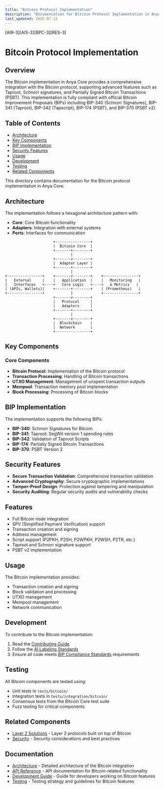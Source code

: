 ```yaml
---
title: "Bitcoin Protocol Implementation"
description: "Documentation for Bitcoin Protocol Implementation in Anya Core"
last_updated: 2025-07-12
---
```

[AIR-3][AIS-3][BPC-3][RES-3]

# Bitcoin Protocol Implementation

## Overview

The Bitcoin implementation in Anya Core provides a comprehensive integration with the Bitcoin protocol, supporting advanced features such as Taproot, Schnorr signatures, and Partially Signed Bitcoin Transactions (PSBT). This implementation is fully compliant with official Bitcoin Improvement Proposals (BIPs) including BIP-340 (Schnorr Signatures), BIP-341 (Taproot), BIP-342 (Tapscript), BIP-174 (PSBT), and BIP-370 (PSBT v2).

## Table of Contents

- [Architecture](#architecture)
- [Key Components](#key-components)
- [BIP Implementation](#bip-implementation)
- [Security Features](#security-features)
- [Usage](#usage)
- [Development](#development)
- [Testing](#testing)
- [Related Components](#related-components)

This directory contains documentation for the Bitcoin protocol implementation in Anya Core.

## Architecture

The implementation follows a hexagonal architecture pattern with:

- **Core**: Core Bitcoin functionality
- **Adapters**: Integration with external systems
- **Ports**: Interfaces for communication

```
                      +----------------+
                      |  Bitcoin Core  |
                      +-------+--------+
                              |
                      +-------v--------+
                      |  Adapter Layer |
                      +-------+--------+
                              |
+----------------+    +-------v--------+    +----------------+
|   External     |    |   Application  |    |   Monitoring   |
|   Interfaces   <----+   Core Logic   +---->   & Metrics   |
| (APIs, Wallets)|    +-------+--------+    | (Prometheus)   |
+----------------+            |             +----------------+
                      +-------v--------+
                      |   Protocol     |
                      |   Adapters     |
                      +-------+--------+
                              |
                      +-------v--------+
                      |  Blockchain    |
                      |  Network       |
                      +----------------+
```

## Key Components

### Core Components

- **Bitcoin Protocol**: Implementation of the Bitcoin protocol
- **Transaction Processing**: Handling of Bitcoin transactions
- **UTXO Management**: Management of unspent transaction outputs
- **Mempool**: Transaction memory pool implementation
- **Block Processing**: Processing of Bitcoin blocks

## BIP Implementation

The implementation supports the following BIPs:

- **BIP-340**: Schnorr Signatures for Bitcoin
- **BIP-341**: Taproot: SegWit version 1 spending rules
- **BIP-342**: Validation of Taproot Scripts
- **BIP-174**: Partially Signed Bitcoin Transactions
- **BIP-370**: PSBT Version 2

## Security Features

- **Secure Transaction Validation**: Comprehensive transaction validation
- **Advanced Cryptography**: Secure cryptographic implementations
- **Tamper-Proof Design**: Protection against tampering and manipulation
- **Security Auditing**: Regular security audits and vulnerability checks

## Features

- Full Bitcoin node integration
- SPV (Simplified Payment Verification) support
- Transaction creation and signing
- Address management
- Script support (P2PKH, P2SH, P2WPKH, P2WSH, P2TR, etc.)
- Taproot and Schnorr signature support
- PSBT v2 implementation

## Usage

The Bitcoin implementation provides:

- Transaction creation and signing
- Block validation and processing
- UTXO management
- Mempool management
- Network communication

## Development

To contribute to the Bitcoin implementation:

1. Read the [Contributing Guide](../../CONTRIBUTING.md)
2. Follow the [AI Labeling Standards](../standards/AI_LABELING.md)
3. Ensure all code meets [BIP Compliance Standards](../standards/BIP_COMPLIANCE.md) requirements

## Testing

All Bitcoin components are tested using:

- Unit tests in `tests/bitcoin/`
- Integration tests in `tests/integration/bitcoin/`
- Consensus tests from the Bitcoin Core test suite
- Fuzz testing for critical components

## Related Components

- [Layer 2 Solutions](../layer2/) - Layer 2 protocols built on top of Bitcoin
- [Security](../security/) - Security considerations and best practices

## Documentation

- [Architecture](architecture.md) - Detailed architecture of the Bitcoin integration
- [API Reference](../api/README.md) - API documentation for Bitcoin-related functionality
- [Development Guide](../development.md) - Guide for developers working on Bitcoin features
- [Testing](../testing.md) - Testing strategy and guidelines for Bitcoin features
